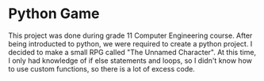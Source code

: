 # Python Game
This project was done during grade 11 Computer Engineering course.
After being introducted to python, we were required to create a python project.
I decided to make a small RPG called "The Unnamed Character".
At this time, I only had knowledge of if else statements and loops, so I didn't know how to 
use custom functions, so there is a lot of excess code.
